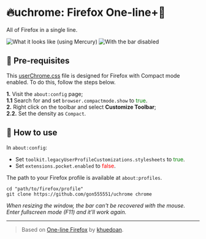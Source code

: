 # 🔥uchrome: Firefox One-line+🦊

All of Firefox in a single line.

![What it looks like (using Mercury)](https://i.postimg.cc/jSRnLDVz/image.png)
![With the bar disabled](https://i.postimg.cc/G3DDJtvT/image.png)

## 🎒 Pre-requisites

This [userChrome.css](https://github.com/gon555551/uchrome/blob/master/userChrome.css) file is designed for Firefox with Compact mode enabled. To do this, follow the steps below.

**1.** Visit the `about:config` page;  
**1.1** Search for and set `browser.compactmode.show` to <font color=green>true</font>.  
**2.** Right click on the toolbar and select **Customize Toolbar**;  
**2.2.** Set the density as `Compact`.


## 🔧 How to use

In ``about:config``:  
- Set ``toolkit.legacyUserProfileCustomizations.stylesheets`` to <font color=green>true</font>.
- Set ``extensions.pocket.enabled`` to <font color=red>false</font>.

The path to your Firefox profile is available at `about:profiles`.

```
cd "path/to/firefox/profile"
git clone https://github.com/gon555551/uchrome chrome
```

*When resizing the window, the bar can't be recovered with the mouse. Enter fullscreen mode (F11) and it'll work again.*
***
> Based on [One-line Firefox](https://github.com/khuedoan/one-line-firefox) by [khuedoan](https://github.com/khuedoan).